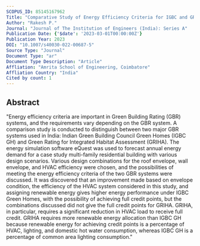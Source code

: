 ```yaml
---
SCOPUS_ID: 85145167962
Title: "Comparative Study of Energy Efficiency Criteria for IGBC and GRIHA Systems Using Simulation"
Author: "Rakesh P."
Journal: "Journal of The Institution of Engineers (India): Series A"
Publication Date: {'$date': '2023-03-01T00:00:00Z'}
Publication Year: 2023
DOI: "10.1007/s40030-022-00687-5"
Source Type: "Journal"
Document Type: "ar"
Document Type Description: "Article"
Affliation: "Amrita School of Engineering, Coimbatore"
Affliation Country: "India"
Cited by count: 1
---
```


## Abstract
"Energy efficiency criteria are important in Green Building Rating (GBR) systems, and the requirements vary depending on the GBR system. A comparison study is conducted to distinguish between two major GBR systems used in India: Indian Green Building Council Green Homes (IGBC GH) and Green Rating for Integrated Habitat Assessment (GRIHA). The energy simulation software eQuest was used to forecast annual energy demand for a case study multi-family residential building with various design scenarios. Various design combinations for the roof envelope, wall envelope, and HVAC efficiency were chosen, and the possibilities of meeting the energy efficiency criteria of the two GBR systems were discussed. It was discovered that an improvement made based on envelope condition, the efficiency of the HVAC system considered in this study, and assigning renewable energy gives higher energy performance under IGBC Green Homes, with the possibility of achieving full credit points, but the combinations discussed did not give the full credit points for GRIHA. GRIHA, in particular, requires a significant reduction in HVAC load to receive full credit. GRIHA requires more renewable energy allocation than IGBC GH because renewable energy for achieving credit points is a percentage of HVAC, lighting, and domestic hot water consumption, whereas IGBC GH is a percentage of common area lighting consumption."
